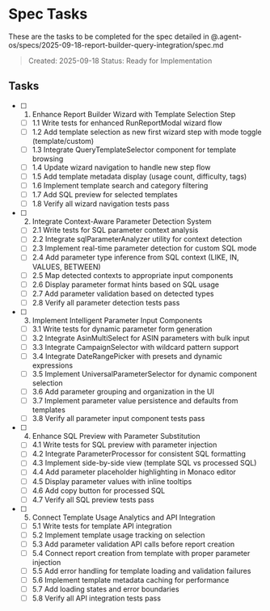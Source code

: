 # Spec Tasks

These are the tasks to be completed for the spec detailed in @.agent-os/specs/2025-09-18-report-builder-query-integration/spec.md

> Created: 2025-09-18
> Status: Ready for Implementation

## Tasks

- [ ] 1. Enhance Report Builder Wizard with Template Selection Step
  - [ ] 1.1 Write tests for enhanced RunReportModal wizard flow
  - [ ] 1.2 Add template selection as new first wizard step with mode toggle (template/custom)
  - [ ] 1.3 Integrate QueryTemplateSelector component for template browsing
  - [ ] 1.4 Update wizard navigation to handle new step flow
  - [ ] 1.5 Add template metadata display (usage count, difficulty, tags)
  - [ ] 1.6 Implement template search and category filtering
  - [ ] 1.7 Add SQL preview for selected templates
  - [ ] 1.8 Verify all wizard navigation tests pass

- [ ] 2. Integrate Context-Aware Parameter Detection System
  - [ ] 2.1 Write tests for SQL parameter context analysis
  - [ ] 2.2 Integrate sqlParameterAnalyzer utility for context detection
  - [ ] 2.3 Implement real-time parameter detection for custom SQL mode
  - [ ] 2.4 Add parameter type inference from SQL context (LIKE, IN, VALUES, BETWEEN)
  - [ ] 2.5 Map detected contexts to appropriate input components
  - [ ] 2.6 Display parameter format hints based on SQL usage
  - [ ] 2.7 Add parameter validation based on detected types
  - [ ] 2.8 Verify all parameter detection tests pass

- [ ] 3. Implement Intelligent Parameter Input Components
  - [ ] 3.1 Write tests for dynamic parameter form generation
  - [ ] 3.2 Integrate AsinMultiSelect for ASIN parameters with bulk input
  - [ ] 3.3 Integrate CampaignSelector with wildcard pattern support
  - [ ] 3.4 Integrate DateRangePicker with presets and dynamic expressions
  - [ ] 3.5 Implement UniversalParameterSelector for dynamic component selection
  - [ ] 3.6 Add parameter grouping and organization in the UI
  - [ ] 3.7 Implement parameter value persistence and defaults from templates
  - [ ] 3.8 Verify all parameter input component tests pass

- [ ] 4. Enhance SQL Preview with Parameter Substitution
  - [ ] 4.1 Write tests for SQL preview with parameter injection
  - [ ] 4.2 Integrate ParameterProcessor for consistent SQL formatting
  - [ ] 4.3 Implement side-by-side view (template SQL vs processed SQL)
  - [ ] 4.4 Add parameter placeholder highlighting in Monaco editor
  - [ ] 4.5 Display parameter values with inline tooltips
  - [ ] 4.6 Add copy button for processed SQL
  - [ ] 4.7 Verify all SQL preview tests pass

- [ ] 5. Connect Template Usage Analytics and API Integration
  - [ ] 5.1 Write tests for template API integration
  - [ ] 5.2 Implement template usage tracking on selection
  - [ ] 5.3 Add parameter validation API calls before report creation
  - [ ] 5.4 Connect report creation from template with proper parameter injection
  - [ ] 5.5 Add error handling for template loading and validation failures
  - [ ] 5.6 Implement template metadata caching for performance
  - [ ] 5.7 Add loading states and error boundaries
  - [ ] 5.8 Verify all API integration tests pass
